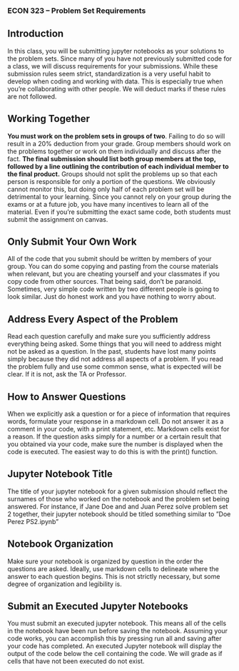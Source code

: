 ### ECON 323 – Problem Set Requirements
## Introduction
In this class, you will be submitting jupyter notebooks as your solutions to the
problem sets. Since many of you have not previously submitted code for a class,
we will discuss requirements for your submissions. While these submission rules
seem strict, standardization is a very useful habit to develop when coding and
working with data. This is especially true when you’re collaborating with other
people. We will deduct marks if these rules are not followed.
## Working Together
**You must work on the problem sets in groups of two**. Failing to do so will result in a 20% deduction from your grade. Group members should work on the problems together or work
on them individually and discuss after the fact. **The final submission should list
both group members at the top, followed by a line outlining the contribution
of each individual member to the final product.** Groups should not split the
problems up so that each person is responsible for only a portion of the questions.
We obviously cannot monitor this, but doing only half of each problem set will
be detrimental to your learning. Since you cannot rely on your group during the
exams or at a future job, you have many incentives to learn all of the material.
Even if you’re submitting the exact same code, both students must submit the
assignment on canvas.
## Only Submit Your Own Work
All of the code that you submit should be written by members of your group.
You can do some copying and pasting from the course materials when relevant,
but you are cheating yourself and your classmates if you copy code from other
sources. That being said, don’t be paranoid. Sometimes, very simple code
written by two different people is going to look similar. Just do honest work
and you have nothing to worry about.
## Address Every Aspect of the Problem
Read each question carefully and make sure you sufficiently address everything
being asked. Some things that you will need to address might not be asked as
a question. In the past, students have lost many points simply because they
did not address all aspects of a problem. If you read the problem fully and use
some common sense, what is expected will be clear. If it is not, ask the TA or
Professor.
## How to Answer Questions
When we explicitly ask a question or for a piece of information that requires
words, formulate your response in a markdown cell. Do not answer it as a
comment in your code, with a print statement, etc. Markdown cells exist for a
reason. If the question asks simply for a number or a certain result that you
obtained via your code, make sure the number is displayed when the code is
executed. The easiest way to do this is with the print() function.
## Jupyter Notebook Title
The title of your jupyter notebook for a given submission should reflect the surnames of those who worked on the notebook and the problem set being answered.
For instance, if Jane Doe and and Juan Perez solve problem set 2 together, their
jupyter notebook should be titled something similar to ”Doe Perez PS2.ipynb”
## Notebook Organization
Make sure your notebook is organized by question in the order the questions
are asked. Ideally, use markdown cells to delineate where the answer to each
question begins. This is not strictly necessary, but some degree of organization
and legibility is.
## Submit an Executed Jupyter Notebooks
You must submit an executed jupyter notebook. This means all of the cells in
the notebook have been run before saving the notebook. Assuming your code
works, you can accomplish this by pressing run all and saving after your code
has completed. An executed Jupyter notebook will display the output of the
code below the cell containing the code. We will grade as if cells that have not
been executed do not exist.
